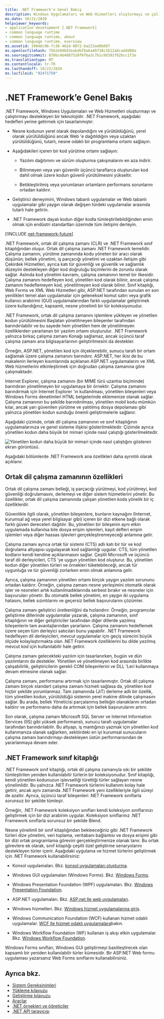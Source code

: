 ```yaml
---
title: .NET Framework’e Genel Bakış
description: Windows Uygulamaları ve Web Hizmetleri oluşturmayı ve çalıştırmayı destekleyen bir teknoloji olan .NET Framework hakkında genel bakışı okuyun.
ms.date: 10/21/2020
helpviewer_keywords:
- application development [.NET Framework]
- common language runtime
- common language runtime, about
- common language runtime, overview
ms.assetid: 29848c96-fc36-462d-8072-ba223a40b697
ms.openlocfilehash: 75b2e94b93eabdbf8a6a40f38c1b12a8caddd98a
ms.sourcegitcommit: 870bc4b4087510f6fba3c7b1c0d391f02bcc1f3e
ms.translationtype: MT
ms.contentlocale: tr-TR
ms.lasthandoff: 10/23/2020
ms.locfileid: "92471750"
---
```

# <a name="overview-of-net-framework"></a>.NET Framework’e Genel Bakış

.NET Framework, Windows Uygulamaları ve Web Hizmetleri oluşturmayı ve çalıştırmayı destekleyen bir teknolojidir. .NET Framework, aşağıdaki hedefleri yerine getirmek için tasarlanmıştır:

- Nesne kodunun yerel olarak depolandığını ve yürütüldüğünü, yerel olarak yürütüldüğünü ancak Web 'e dağıtıldığını veya uzaktan yürütüldüğünü, tutarlı, nesne odaklı bir programlama ortamı sağlayın.

- Aşağıdakileri içeren bir kod yürütme ortamı sağlayın:

  - Yazılım dağıtımını ve sürüm oluşturma çakışmalarını en aza indirir.

  - Bilinmeyen veya yarı güvenilir üçüncü taraflarca oluşturulan kod dahil olmak üzere kodun güvenli yürütülmesini yükseltir.

  - Betikleştirilmiş veya yorumlanan ortamların performans sorunlarını ortadan kaldırır.

- Geliştirici deneyimini, Windows tabanlı uygulamalar ve Web tabanlı uygulamalar gibi yaygın olarak değişen türdeki uygulamalar arasında tutarlı hale getirin.

- .NET Framework dayalı kodun diğer kodla tümleştirilebildiğinden emin olmak için endüstri standartları üzerinde tüm iletişimi derleyin.

[!INCLUDE [net-framework-future](../../../includes/net-framework-future.md)]

.NET Framework, ortak dil çalışma zamanı (CLR) ve .NET Framework sınıf kitaplığından oluşur. Ortak dil çalışma zamanı .NET Framework temelidir. Çalışma zamanını, yürütme zamanında kodu yöneten bir aracı olarak düşünün; bellek yönetimi, iş parçacığı yönetimi ve uzaktan iletişim gibi Çekirdek Hizmetleri, ayrıca katı tür güvenliği ve güvenlik ve sağlamlık düzeyini destekleyen diğer kod doğruluğu biçimlerini de zorunlu olarak sağlar. Aslında kod yönetimi kavramı, çalışma zamanının temel bir ilkesidir. Çalışma zamanını hedefleyen kod, yönetilen kod olarak bilinir, ancak çalışma zamanını hedeflemeyen kod, yönetilmeyen kod olarak bilinir. Sınıf kitaplığı, Web Forms ve XML Web Hizmetleri gibi, ASP.NET tarafından sunulan en son yenilikleri temel alan uygulamalar için geleneksel komut satırı veya grafik kullanıcı arabirimi (GUI) uygulamalarından farklı uygulamalar geliştirmek üzere kullandığınız, kapsamlı, nesne yönelimli bir tür koleksiyonudur.

.NET Framework, ortak dil çalışma zamanını işlemlere yükleyen ve yönetilen kodun yürütülmesini Başlatan yönetilmeyen bileşenler tarafından barındırılabilir ve bu sayede hem yönetilen hem de yönetilmeyen özelliklerden yararlanan bir yazılım ortamı oluşturulur. .NET Framework yalnızca birkaç çalışma zamanı Konağı sağlamaz, ancak üçüncü taraf çalışma zamanı ana bilgisayarlarının geliştirilmesini da destekler.

Örneğin, ASP.NET, yönetilen kod için ölçeklenebilir, sunucu tarafı bir ortam sağlamak üzere çalışma zamanını barındırır. ASP.NET, her ikisi de bu makalenin ilerleyen kısımlarında açıklanan ASP.NET uygulamalarını ve XML Web hizmetlerini etkinleştirmek için doğrudan çalışma zamanına göre çalışmaktadır.

Internet Explorer, çalışma zamanını (bir MIME türü uzantısı biçiminde) barındıran yönetilmeyen bir uygulamaya bir örnektir. Çalışma zamanını barındırmak için Internet Explorer 'ın kullanılması, yönetilen bileşenleri veya Windows Forms denetimleri HTML belgelerinde eklemenize olanak sağlar. Çalışma zamanının bu şekilde barındırılması, yönetilen mobil kodu mümkün kılar, ancak yarı güvenilen yürütme ve yalıtılmış dosya depolaması gibi yalnızca yönetilen kodun sunduğu önemli geliştirmelerle sağlanır.

Aşağıdaki çizimde, ortak dil çalışma zamanının ve sınıf kitaplığının uygulamalarınıza ve genel sisteme ilişkisi gösterilmektedir. Çizimde ayrıca yönetilen kodun daha büyük bir mimari içinde nasıl çalıştığı gösterilmektedir.

![Yönetilen kodun daha büyük bir mimari içinde nasıl çalıştığını gösteren ekran görüntüsü.](./media/overview/language-runtime-class-library-relationship.gif)

Aşağıdaki bölümlerde .NET Framework ana özellikleri daha ayrıntılı olarak açıklanır.

## <a name="features-of-the-common-language-runtime"></a>Ortak dil çalışma zamanının özellikleri

Ortak dil çalışma zamanı belleği, iş parçacığı yürütmeyi, kod yürütmeyi, kod güvenliği doğrulamasını, derlemeyi ve diğer sistem hizmetlerini yönetir. Bu özellikler, ortak dil çalışma zamanında çalışan yönetilen koda yönelik bir iç özelliklerdir.

Güvenlikle ilgili olarak, yönetilen bileşenlere, bunların kaynağını (Internet, kurumsal ağ veya yerel bilgisayar gibi) içeren bir dizi etkene bağlı olarak farklı güven dereceleri dağıtılır. Bu, yönetilen bir bileşenin aynı etkin uygulamada kullanılsa bile dosya erişim işlemleri, kayıt defteri erişim işlemleri veya diğer hassas işlevleri gerçekleştiremeyeceği anlamına gelir.

Çalışma zamanı ayrıca ortak tür sistemi (CTS) adlı katı bir tür ve kod doğrulama altyapısı uygulayarak kod sağlamlığı uygular. CTS, tüm yönetilen kodların kendi kendine açıklanmasını sağlar. Çeşitli Microsoft ve üçüncü taraf dil derleyicileri, CTS 'ye uygun yönetilen kod oluşturur. Bu, yönetilen kodun diğer yönetilen türleri ve örnekleri tüketebileceği, ancak tür uygunluğa ve tür güvenliği zorlarken emin olmak anlamına gelir.

Ayrıca, çalışma zamanının yönetilen ortamı birçok yaygın yazılım sorununu ortadan kaldırır. Örneğin, çalışma zamanı nesne yerleşimini otomatik olarak işler ve nesneleri artık kullanılmadıklarında serbest bırakır ve nesneler için başvuruları yönetir. Bu otomatik bellek yönetimi, en yaygın iki uygulama hatasını, bellek sızıntılarını ve geçersiz bellek başvurularını çözümler.

Çalışma zamanı geliştirici üretkenliğini da hızlandırır. Örneğin, programcılar geliştirme dillerinde uygulamalar yazarak, çalışma zamanının, sınıf kitaplığının ve diğer geliştiriciler tarafından diğer dillerde yazılmış bileşenlerin tam avantajlarından yararlanın. Çalışma zamanını hedeflemek üzere seçen tüm derleyici satıcıları bunu yapabilir. .NET Framework hedefleyen dil derleyicileri, mevcut uygulamalar için geçiş sürecini büyük ölçüde kolaylaştırmakta olan .NET Framework özelliklerini bu dilde yazılmış mevcut kod için kullanılabilir hale getirir.

Çalışma zamanı gelecekteki yazılım için tasarlanırken, bugün ve dün yazılımlarını da destekler. Yönetilen ve yönetilmeyen kod arasında birlikte çalışabilirlik, geliştiricilerin gerekli COM bileşenlerini ve DLL 'Leri kullanmaya devam etmesine olanak sağlar.

Çalışma zamanı, performansı artırmak için tasarlanmıştır. Ortak dil çalışma zamanı birçok standart çalışma zamanı hizmeti sağlasa da, yönetilen kod hiçbir şekilde yorumlanmaz. Tam zamanında (JıT) derleme adlı bir özellik, tüm yönetilen kodun, yürütüldüğü sistemin yerel makine dilinde çalışmasını sağlar. Bu arada, bellek Yöneticisi parçalanmış belleğin olanaklarını ortadan kaldırır ve performansı daha da artırmak için bellek başvurularını artırır.

Son olarak, çalışma zamanı Microsoft SQL Server ve Internet Information Services (IIS) gibi yüksek performanslı, sunucu tarafı uygulamalar tarafından barındırılabilir. Bu altyapı, iş mantığınızı yazmak için yönetilen kod kullanmanıza olanak sağlarken, sektördeki en iyi kurumsal sunucuların çalışma zamanı barındırmayı destekleyen üstün performansından de yararlanmaya devam eder.

## <a name="net-framework-class-library"></a>.NET Framework sınıf kitaplığı

.NET Framework sınıf kitaplığı, ortak dil çalışma zamanıyla sıkı bir şekilde tümleştirilen yeniden kullanılabilir türlerin bir koleksiyonudur. Sınıf kitaplığı, kendi yönetilen kodunuzun işlevselliği türettiği türler sağlayan nesne yönelimlidir. Bu yalnızca .NET Framework türlerini kullanımı kolay hale getirir, ancak aynı zamanda .NET Framework yeni özellikleriyle ilgili süreyi de azaltır. Ayrıca, üçüncü taraf bileşenleri .NET Framework sınıflarla sorunsuz bir şekilde tümleşir.

Örneğin, .NET Framework koleksiyon sınıfları kendi koleksiyon sınıflarınızı geliştirmek için bir dizi arabirim uygular. Koleksiyon sınıflarınız .NET Framework sınıflarla sorunsuz bir şekilde Blend.

Nesne yönelimli bir sınıf kitaplığından bekleeceğiniz gibi .NET Framework türleri dize yönetimi, veri toplama, veritabanı bağlantısı ve dosya erişimi gibi bir dizi ortak programlama görevini gerçekleştirmenize olanak tanır. Bu ortak görevlere ek olarak, sınıf kitaplığı çeşitli özel geliştirme senaryolarını destekleyen türler içerir. Aşağıdaki uygulama ve hizmet türlerini geliştirmek için .NET Framework kullanabilirsiniz:

- Konsol uygulamaları. Bkz. [konsol uygulamaları oluşturma](../../standard/building-console-apps.md).

- Windows GUI uygulamaları (Windows Forms). Bkz. [Windows Forms](/dotnet/desktop/winforms/).

- Windows Presentation Foundation (WPF) uygulamaları. Bkz. [Windows Presentation Foundation](/dotnet/desktop/wpf/).

- ASP.NET uygulamaları. Bkz. [ASP.net Ile web uygulamaları](../develop-web-apps-with-aspnet.md).

- Windows hizmetleri. Bkz. [Windows hizmet uygulamalarına giriş](../windows-services/introduction-to-windows-service-applications.md).

- Windows Communication Foundation (WCF) kullanan hizmet odaklı uygulamalar. [WCF Ile hizmet odaklı uygulamalara](../wcf/index.md)bakın.

- Windows Workflow Foundation (WF) kullanan iş akışı etkin uygulamalar. Bkz. [Windows Workflow Foundation](../windows-workflow-foundation/index.md).

Windows Forms sınıfları, Windows GUI geliştirmeyi basitleştirecek olan kapsamlı bir yeniden kullanılabilir türler kümesidir. Bir ASP.NET Web formu uygulaması yazarsanız Web Forms sınıflarını kullanabilirsiniz.

## <a name="see-also"></a>Ayrıca bkz.

- [Sistem Gereksinimleri](system-requirements.md)
- [Yükleme kılavuzu](../install/index.md)
- [Geliştirme kılavuzu](../development-guide.md)
- [Araçlar](../tools/index.md)
- [.NET örnekleri ve öğreticiler](../../samples-and-tutorials/index.md)
- [.NET API tarayıcısı](../../../api/index.md)
